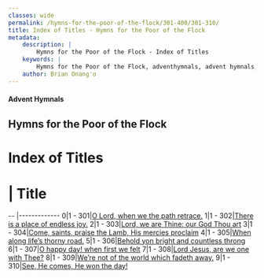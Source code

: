 ```yaml
---
classes: wide
permalink: /hymns-for-the-poor-of-the-flock/301-400/301-310/
title: Index of Titles - Hymns for the Poor of the Flock
metadata:
    description: |
        Hymns for the Poor of the Flock - Index of Titles
    keywords: |
        Hymns for the Poor of the Flock, adventhymnals, advent hymnals, index
    author: Brian Onang'o
---
```


#### Advent Hymnals

## Hymns for the Poor of the Flock

# Index of Titles
# | Title                        
-- |-------------
0|1 - 301|[O Lord, when we the path retrace.](/301-400/301-310/01.O-Lord,-when-we-the-path-retrace)
1|1 - 302|[There is a place of endless joy.](/301-400/301-310/02.There-is-a-place-of-endless-joy)
2|1 - 303|[Lord, we are Thine: our God Thou art](/301-400/301-310/03.Lord,-we-are-Thine:-our-God-Thou-art)
3|1 - 304|[Come, saints, praise the Lamb, His mercies proclaim](/301-400/301-310/04.Come,-saints,-praise-the-Lamb,-His-mercies-proclaim)
4|1 - 305|[When along life’s thorny road.](/301-400/301-310/05.When-along-life’s-thorny-road)
5|1 - 306|[Behold yon bright and countless throng](/301-400/301-310/06.Behold-yon-bright-and-countless-throng)
6|1 - 307|[O happy day! when first we felt](/301-400/301-310/07.O-happy-day!-when-first-we-felt)
7|1 - 308|[Lord Jesus, are we one with Thee?](/301-400/301-310/08.Lord-Jesus,-are-we-one-with-Thee)
8|1 - 309|[We’re not of the world which fadeth away.](/301-400/301-310/09.We’re-not-of-the-world-which-fadeth-away)
9|1 - 310|[See, He comes, He won the day!](/301-400/301-310/10.See,-He-comes,-He-won-the-day!)